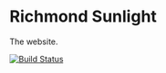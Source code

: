 # Richmond Sunlight

The website.

[![Build Status](https://travis-ci.org/openva/richmondsunlight.com.svg?branch=master)](https://travis-ci.org/openva/richmondsunlight.com)

